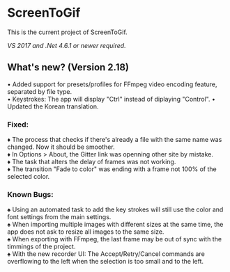 ﻿# ScreenToGif  

This is the current project of ScreenToGif.  

_VS 2017 and .Net 4.6.1 or newer required._


## What's new? (Version 2.18)

• Added support for presets/profiles for FFmpeg video encoding feature, separated by file type.  
• Keystrokes: The app will display "Ctrl" instead of diplaying "Control".
• Updated the Korean translation.  

### Fixed:

♦ The process that checks if there's already a file with the same name was changed. Now it should be smoother.  
♦ In Options > About, the Gitter link was openning other site by mistake.  
♦ The task that alters the delay of frames was not working.  
♦ The transition "Fade to color" was ending with a frame not 100% of the selected color.  

### Known Bugs:

♠ Using an automated task to add the key strokes will still use the color and font settings from the main settings.  
♠ When importing multiple images with different sizes at the same time, the app does not ask to resize all images to the same size.   
♠ When exporting with FFmpeg, the last frame may be out of sync with the timmings of the project.  
♠ With the new recorder UI: The Accept/Retry/Cancel commands are overflowing to the left when the selection is too small and to the left.  